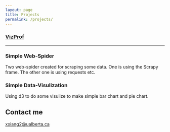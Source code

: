 ```yaml
---
layout: page
title: Projects
permalink: /projects/
---
```


### [VizProf](https://vizprof-levelupteam13.github.io/vizProf/#/)

***
### Simple Web-Spider
Two web-spider created for scraping some data. One is using the Scrapy frame. The other one is using requests etc.

### Simple Data-Visulization 
Using d3 to do some visulize to make simple bar chart and pie chart.

## Contact me
xxiang2@ualberta.ca
